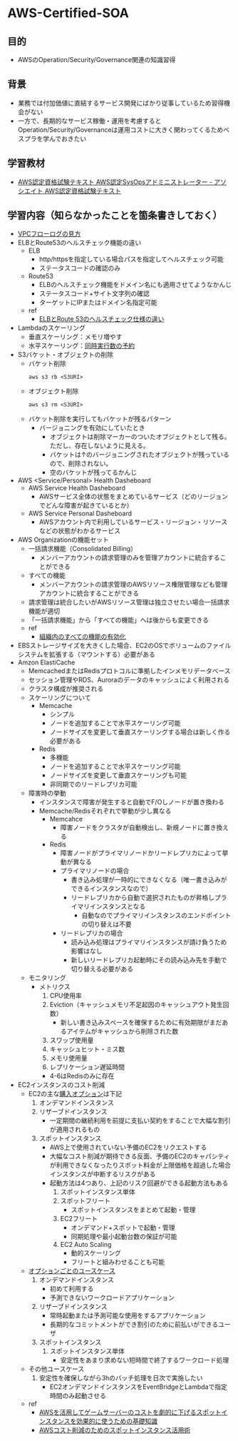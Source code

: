 # AWS-Certified-SOA
## 目的
* AWSのOperation/Security/Governance関連の知識習得
## 背景
* 業務では付加価値に直結するサービス開発にばかり従事しているため習得機会がない
* 一方で、長期的なサービス稼働・運用を考慮するとOperation/Security/Governanceは運用コストに大きく関わってくるためベスプラを学んでおきたい
## 学習教材
* [AWS認定資格試験テキスト AWS認定SysOpsアドミニストレーター - アソシエイト AWS認定資格試験テキスト](https://www.amazon.co.jp/AWS%E8%AA%8D%E5%AE%9A%E8%B3%87%E6%A0%BC%E8%A9%A6%E9%A8%93%E3%83%86%E3%82%AD%E3%82%B9%E3%83%88-AWS%E8%AA%8D%E5%AE%9ASysOps%E3%82%A2%E3%83%89%E3%83%9F%E3%83%8B%E3%82%B9%E3%83%88%E3%83%AC%E3%83%BC%E3%82%BF%E3%83%BC-%E3%82%A2%E3%82%BD%E3%82%B7%E3%82%A8%E3%82%A4%E3%83%88-NRI%E3%83%8D%E3%83%83%E3%83%88%E3%82%B3%E3%83%A0%E6%A0%AA%E5%BC%8F%E4%BC%9A%E7%A4%BE/dp/481560908X)
## 学習内容（知らなかったことを箇条書きしておく）
* [VPCフローログの見方](https://qiita.com/miyuki_samitani/items/f83bc082156a36770828)
* ELBとRoute53のヘルスチェック機能の違い
    * ELB
        * http/httpsを指定している場合パスを指定してヘルスチェック可能
        * ステータスコードの確認のみ
    * Route53
        * ELBのヘルスチェック機能をドメイン名にも適用させてようなかんじ
        * ステータスコード+サイト文字列の確認
        * ターゲットにIPまたはドメイン名指定可能
    * ref
        * [ELBとRoute 53のヘルスチェック仕様の違い](https://dev.classmethod.jp/articles/health-check-spec-elb-route53/)
* Lambdaのスケーリング
    * 垂直スケーリング：メモリ増やす
    * 水平スケーリング：[同時実行数の予約](https://docs.aws.amazon.com/ja_jp/lambda/latest/dg/configuration-concurrency.html)
* S3バケット・オブジェクトの削除
    * バケット削除
        ```
        aws s3 rb <S3URI>
        ```
    * オブジェクト削除
        ```
        aws s3 rm <S3URI>
    * バケット削除を実行してもバケットが残るパターン
        * バージョニングを有効にしていたとき
            * オブジェクトは削除マーカーのついたオブジェクトとして残る。ただし、存在しないように見える。
            * バケットは↑のバージョニングされたオブジェクトが残っているので、削除されない。
            * 空のバケットが残ってるかんじ
* AWS <Service/Personal> Health Dasheboard
    * AWS Service Health Dasheboard
        * AWSサービス全体の状態をまとめているサービス（どのリージョンでどんな障害が起きているとか）
    * AWS Service Personal Dasheboard
        * AWSアカウント内で利用しているサービス・リージョン・リソースなどの状態がわかるサービス
* AWS Organizationの機能セット
    * 一括請求機能（Consolidated Billing）
        * メンバーアカウントの請求管理のみを管理アカウントに統合することができる
    * すべての機能
        * メンバーアカウントの請求管理のAWSリソース権限管理なども管理アカウントに統合することができる
    * 請求管理は統合したいがAWSリソース管理は独立させたい場合一括請求機能が適切
    * 「一括請求機能」から「すべての機能」へは後からも変更できる
    * ref
        * [組織内のすべての機能の有効化](https://docs.aws.amazon.com/ja_jp/organizations/latest/userguide/orgs_manage_org_support-all-features.html)
* EBSストレージサイズを大きくした場合、EC2のOSでボリュームのファイルシステムを拡張する（マウントする）必要がある
* Amzon ElastiCache
    * MemcachedまたはRedisプロトコルに準拠したインメモリデータベース
    * セッション管理やRDS、Auroraのデータのキャッシュによく利用される
    * クラスタ構成が推奨される
    * スケーリングについて
        * Memcache
            * シンプル
            * ノードを追加することで水平スケーリング可能
            * ノードサイズを変更して垂直スケーリングする場合は新しく作る必要がある
        * Redis
            * 多機能
            * ノードを追加することで水平スケーリング可能
            * ノードサイズを変更して垂直スケーリングも可能
            * 非同期でのリードレプリカ可能
    * 障害時の挙動
        * インスタンスで障害が発生すると自動でF/Oしノードが置き換わる
        * Memcache/Redisそれぞれで挙動が少し異なる
            * Memcahce
                * 障害ノードをクラスタが自動検出し、新規ノードに置き換える
            * Redis
                * 障害ノードがプライマリノードかリードレプリカによって挙動が異なる
                * プライマリノードの場合
                    * 書き込み処理が一時的にできなくなる（唯一書き込みができるインスタンスなので）
                    * リードレプリカから自動で選択されたものが昇格しプライマリインスタンスとなる
                        * 自動なのでプライマリインスタンスのエンドポイントの切り替えは不要
                * リードレプリカの場合
                    * 読み込み処理はプライマリインスタンスが請け負うため影響はなし
                    * 新しいリードレプリカ起動時にその読み込み先を手動で切り替える必要がある
    * モニタリング
        * メトリクス
            1. CPU使用率 
            1. Eviction（キャッシュメモリ不足起因のキャッシュアウト発生回数）
                * 新しい書き込みスペースを確保するために有効期限がまだあるアイテムがキャッシュから削除された数
            1. スワップ使用量
            1. キャッシュヒット・ミス数
            1. メモリ使用量
            1. レプリケーション遅延時間
            * 4-6はRedisのみに存在
* EC2インスタンスのコスト削減
    * EC2の主な[購入オプション](https://docs.aws.amazon.com/ja_jp/AWSEC2/latest/UserGuide/instance-purchasing-options.html)は下記
        1. オンデマンドインスタンス
        1. リザーブドインスタンス
            * 一定期間の継続利用を前提に支払い契約をすることで大幅な割引が適用されるもの
        1. スポットインスタンス
            * AWS上で使用されていない予備のEC2をリクエストする
            * 大幅なコスト削減が期待できる反面、予備のEC2のキャパシティが利用できなくなったりスポット料金が上限価格を超過した場合インスタンスが中断するリスクがある
            * 起動方法は4つあり、上記のリスク回避ができる起動方法もある
                1. スポットインスタンス単体
                1. スポットフリート
                    * スポットインスタンスをまとめて起動・管理
                1. EC2フリート
                    * オンデマンド+スポットで起動・管理
                    * 同期処理や最小起動台数の保証が可能
                1. EC2 Auto Scaling
                    * 動的スケーリング
                    * フリートと組みわせることも可能
    * [オプションごとのユースケース](https://dev.classmethod.jp/articles/ec2-purchasing-deep-divereinvent/)
        1. オンデマンドインスタンス
            * 初めて利用する
            * 予測できないワークロードアプリケーション
        1. リザーブドインスタンス
            * 常時起動または予測可能な使用をするアプリケーション
            * 長期的なコミットメントができ割引のために前払いができるユーザ
        1. スポットインスタンス
            1. スポットインスタンス単体
                * 安定性をあまり求めない短時間で終了するワークロード処理
    * その他ユースケース
        1. 安定性を確保しながら3hのバッチ処理を日次で実施したい
            * EC2オンデマンドインスタンスをEventBridgeとLambdaで指定時間のみ起動させる
    * ref
        * [AWSを活用してゲームサーバーのコストを劇的に下げるスポットインスタンスを効果的に使うための基礎知識](https://logmi.jp/tech/articles/321685)
        * [AWSコスト削減のためのスポットインスタンス活用術](https://www.stylez.co.jp/columns/how_to_use_spot_instances_to_reduce_aws_costs/#i-7)

